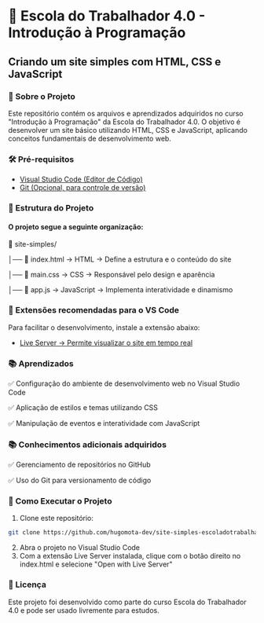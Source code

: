 # 🚀 Escola do Trabalhador 4.0 - Introdução à Programação

## Criando um site simples com HTML, CSS e JavaScript

### 📌 Sobre o Projeto

Este repositório contém os arquivos e aprendizados adquiridos no curso "Introdução à Programação" da Escola do Trabalhador 4.0. O objetivo é desenvolver um site básico utilizando HTML, CSS e JavaScript, aplicando conceitos fundamentais de desenvolvimento web.


### 🛠️ Pré-requisitos
- [Visual Studio Code (Editor de Código)](https://code.visualstudio.com/)
- [Git (Opcional, para controle de versão)](https://git-scm.com/downloads)


### 📂 Estrutura do Projeto

#### O projeto segue a seguinte organização:

📂 site-simples/

│── 📜 index.html  → HTML → Define a estrutura e o conteúdo do site

│── 📜 main.css    → CSS → Responsável pelo design e aparência

│── 📜 app.js      → JavaScript → Implementa interatividade e dinamismo


### 🔌 Extensões recomendadas para o VS Code
Para facilitar o desenvolvimento, instale a extensão abaixo:

- [Live Server → Permite visualizar o site em tempo real](https://marketplace.visualstudio.com/items?itemName=ritwickdey.LiveServer)


### 📚 Aprendizados

✅ Configuração do ambiente de desenvolvimento web no Visual Studio Code

✅ Aplicação de estilos e temas utilizando CSS

✅ Manipulação de eventos e interatividade com JavaScript

### 📚 Conhecimentos adicionais adquiridos

✅ Gerenciamento de repositórios no GitHub

✅ Uso do Git para versionamento de código


### 📌 Como Executar o Projeto

1. Clone este repositório:
```bash
git clone https://github.com/hugomota-dev/site-simples-escoladotrabalhador40
```
2. Abra o projeto no Visual Studio Code
3. Com a extensão Live Server instalada, clique com o botão direito no index.html e selecione "Open with Live Server"


### 📜 Licença

Este projeto foi desenvolvido como parte do curso Escola do Trabalhador 4.0 e pode ser usado livremente para estudos.

